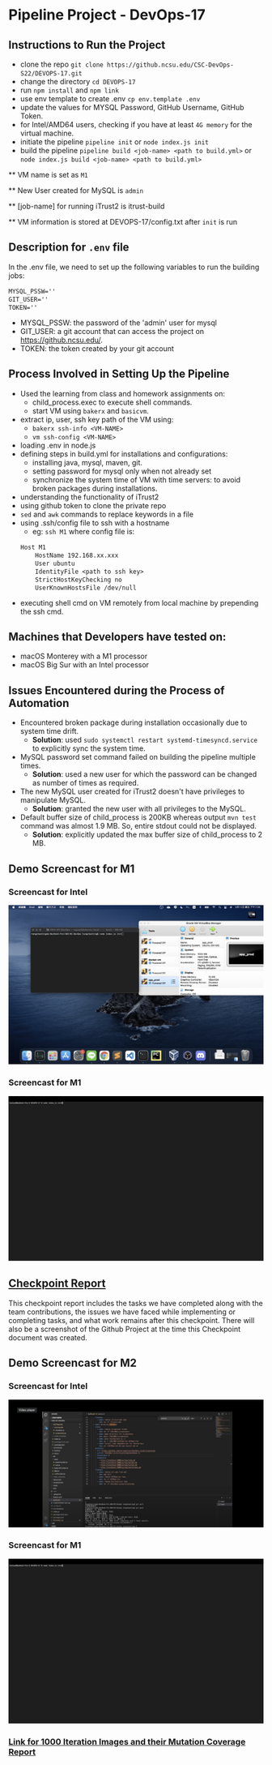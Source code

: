 # Pipeline Project - DevOps-17

## Instructions to Run the Project
- clone the repo `git clone https://github.ncsu.edu/CSC-DevOps-S22/DEVOPS-17.git`
- change the directory `cd DEVOPS-17`
- run `npm install` and `npm link`
- use env template to create .env `cp env.template .env`
- update the values for MYSQL Password, GitHub Username, GitHub Token.
- for Intel/AMD64 users, checking if you have at least `4G memory` for the virtual machine.
- initiate the pipeline `pipeline init` or `node index.js init`
- build the pipeline `pipeline build <job-name> <path to build.yml>` or `node index.js build <job-name> <path to build.yml>`

** VM name is set as `M1`

** New User created for MySQL is `admin`

** [job-name] for running iTrust2 is itrust-build

** VM information is stored at DEVOPS-17/config.txt after `init` is run

## Description for `.env` file
In the .env file, we need to set up the following variables to run the building jobs:
```
MYSQL_PSSW='' 
GIT_USER=''
TOKEN=''
```
- MYSQL_PSSW: the password of the 'admin' user for mysql
- GIT_USER: a git account that can access the project on https://github.ncsu.edu/.
- TOKEN: the token created by your git account

## Process Involved in Setting Up the Pipeline
- Used the learning from class and homework assignments on:
  - child_process.exec to execute shell commands.
  - start VM using `bakerx` and `basicvm`.
- extract ip, user, ssh key path of the VM using:
  - `bakerx ssh-info <VM-NAME>`
  - `vm ssh-config <VM-NAME>`
- loading .env in node.js
- defining steps in build.yml for installations and configurations:
  - installing java, mysql, maven, git.
  - setting password for mysql only when not already set
  - synchronize the system time of VM with time servers: to avoid broken packages during installations.
- understanding the functionality of iTrust2
- using github token to clone the private repo
- `sed` and `awk` commands to replace keywords in a file
- using .ssh/config file to ssh with a hostname
  - eg: `ssh M1` where config file is:
  ```shell
  Host M1
      HostName 192.168.xx.xxx
      User ubuntu
      IdentityFile <path to ssh key>
      StrictHostKeyChecking no
      UserKnownHostsFile /dev/null
  ```
- executing shell cmd on VM remotely from local machine by prepending the ssh cmd.

## Machines that Developers have tested on:
- macOS Monterey with a M1 processor
- macOS Big Sur with an Intel processor

## Issues Encountered during the Process of Automation
- Encountered broken package during installation occasionally due to system time drift. 
  - **Solution**: used `sudo systemctl restart systemd-timesyncd.service` to explicitly sync the system time.
- MySQL password set command failed on building the pipeline multiple times.
  - **Solution**: used a new user for which the password can be changed as number of times as required.
- The new MySQL user created for iTrust2 doesn't have privileges to manipulate MySQL.
  - **Solution**: granted the new user with all privileges to the MySQL.
- Default buffer size of child_process is 200KB whereas output `mvn test` command was almost 1.9 MB. So, entire stdout could not be displayed.
  - **Solution**: explicitly updated the max buffer size of child_process to 2 MB. 

## Demo Screencast for M1
### Screencast for Intel
[![Intel Demo](./static/Intel_demo.png)](https://drive.google.com/file/d/1RGOJzXG19odPBtmXrGc9IQB3BXlwUIaD/view?usp=sharing "Intel Demo")<br/>
### Screencast for M1
[![Screencast for M1](./static/M1_Screencasts_Thumbnail.png)](https://youtu.be/35rETvH5RFE)

## [Checkpoint Report](https://github.ncsu.edu/CSC-DevOps-S22/DEVOPS-17/blob/main/CHECKPOINT-M1.md)
This checkpoint report includes the tasks we have completed along with the team contributions, the issues we have faced while implementing or completing tasks, and what work remains after this checkpoint. There will also be a screenshot of the Github Project at the time this Checkpoint document was created.

## Demo Screencast for M2
### Screencast for Intel
[![Intel Demo](./static/Intel_M2_demo.png)](https://drive.google.com/file/d/1ZukNw2L7_WN-hRPG59JYtsD6k8TpY4xr/view?usp=sharing "Intel Demo")<br/>
### Screencast for M1
[![Screencast for M1](./static/M1_Screencasts_Thumbnail.png)](https://youtu.be/vUVsejQrMa0)


### [Link for 1000 Iteration Images and their Mutation Coverage Report](https://drive.google.com/drive/folders/14kAq_JPI1PoW4lSJpPOPiR0gXC285vKP?usp=sharing)
